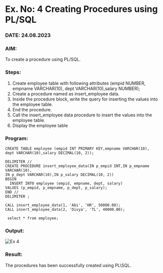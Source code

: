 # Ex. No: 4 Creating Procedures using PL/SQL
### DATE: 24.08.2023
### AIM:

To create a procedure using PL/SQL.

### Steps:
1. Create employee table with following attributes (empid NUMBER, empname VARCHAR(10), dept VARCHAR(10),salary NUMBER);
2. Create a procedure named as insert_employee data.
3. Inside the procedure block, write the query for inserting the values into the employee table.
4. End the procedure.
5. Call the insert_employee data procedure to insert the values into the employee table.
6. Display the employee table

### Program:
```
CREATE TABLE employee (empid INT PRIMARY KEY,empname VARCHAR(10),
dept VARCHAR(10),salary DECIMAL(10, 2));

DELIMITER //
CREATE PROCEDURE insert_employee_data(IN p_empid INT,IN p_empname VARCHAR(10),
IN p_dept VARCHAR(10),IN p_salary DECIMAL(10, 2))
BEGIN
  INSERT INTO employee (empid, empname, dept, salary)
VALUES (p_empid, p_empname, p_dept, p_salary);
END //
DELIMITER ;

CALL insert_employee_data(1, 'Abi', 'HR', 50000.00);
CALL insert_employee_data(2, 'Divya', 'TL', 40000.00);

 select * from employee;
```
### Output:
![Ex 4](https://github.com/Divya110205/Ex-No-4-Creating-Procedures-using-PL-SQL/assets/119404855/df3d12b7-7dae-4426-b279-35ec94c9da78)

### Result: 

The procedures has been successfully created using PL\SQL.

